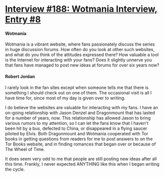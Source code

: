 # [Interview #188: Wotmania Interview, Entry #8](https://www.theoryland.com/intvmain.php?i=188#8)

#### Wotmania

Wotmania is a vibrant website, where fans passionately discuss the series in huge discussion forums. How often do you look at other such websites, and what do you think of the attitudes expressed there? How valuable a tool is the Internet for interacting with your fans? Does it slightly unnerve you that fans have managed to post new ideas at forums for over six years now?

#### Robert Jordan

I rarely look in the fan sites except when someone tells me that there is something I should check out on one of them. The occasional visit is all I have time for, since most of my day is given over to writing.

I do believe the websites are valuable for interacting with my fans. I have an on-going relationship with Jason Denzel and Dragonmount that has lasted for a number of years, now. This relationship has allowed Jason to bring various rumors to my attention, so I can let the fans know that I haven't been hit by a bus, defected to China, or disappeared in a flying saucer piloted by Elvis. Both Dragonmount and Wotmania cooperated with Tor books in getting questions from readers for me to post answers to on the Tor Books website, and in finding romances that began over or because of The Wheel of Time.

It does seem very odd to me that people are still posting new ideas after all this time. Frankly, I never expected ANYTHING like this when I began writing the cycle.

